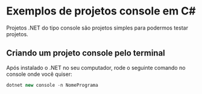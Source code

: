 # Exemplos de projetos console em C#

Projetos .NET do tipo console são projetos simples para podermos testar projetos.

## Criando um projeto console pelo terminal

Após instalado o .NET no seu computador, rode o seguinte comando no console onde você quiser:

```csharp
dotnet new console -n NomePrograma
```


